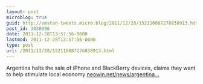 ```yaml
---
layout: post
microblog: true
guid: http://vmstan-tweets.micro.blog/2011/12/28/152116087276838913.html
post_id: 3038996
date: 2011-12-28T13:57:56-0600
lastmod: 2011-12-28T13:57:56-0600
type: post
url: /2011/12/28/152116087276838913.html
---
```

Argentina halts the sale of iPhone and BlackBerry devices, claims they want to help stimulate local economy <a href="http://www.neowin.net/news/argentina-halts-the-sale-of-iphones-and-blackberries">neowin.net/news/argentina…</a>
